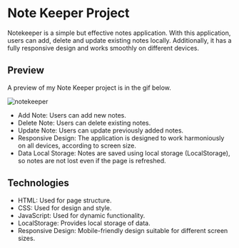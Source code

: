 # Note Keeper Project

Notekeeper is a simple but effective notes application. With this application, users can add, delete and update existing notes locally. Additionally, it has a fully responsive design and works smoothly on different devices.

## Preview

A preview of my Note Keeper project is in the gif below.

![notekeeper](https://github.com/user-attachments/assets/3b34c63e-c503-4b96-9518-62c8d4747a26)

* Add Note: Users can add new notes.
* Delete Note: Users can delete existing notes.
* Update Note: Users can update previously added notes.
* Responsive Design: The application is designed to work harmoniously on all devices, according to screen size.
* Data Local Storage: Notes are saved using local storage (LocalStorage), so notes are not lost even if the page is refreshed.

## Technologies
* HTML: Used for page structure.
* CSS: Used for design and style.
* JavaScript: Used for dynamic functionality.
* LocalStorage: Provides local storage of data.
* Responsive Design: Mobile-friendly design suitable for different screen sizes.
